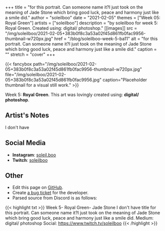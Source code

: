 +++
title =       "for this portrait. Can someone name it?I just took on the meaning of Jade Stone which bring good luck, peace and harmony just like a smile did."
author =      "soleilboo"
date =        "2021-02-05"
themes =      ["Week 05: Royal Green"]
artists =     ["soleilboo"]
description = "by soleilboo for week 5: Royal Green. Created using: digital/ photoshop."
[[images]]
      src = "/img/soleilboo/2021-02-05+383b0f8c3a53a02f45d861fb0fac9956-thumbnail-w720px.jpg"
      href = "/blog/soleilboo-week-5-ba11"
      alt = "for this portrait. Can someone name it?I just took on the meaning of Jade Stone which bring good luck, peace and harmony just like a smile did."
      caption = ""
      stretch = "cover"
+++

{{< fancybox path="/img/soleilboo/2021-02-05+383b0f8c3a53a02f45d861fb0fac9956-thumbnail-w720px.jpg" file="/img/soleilboo/2021-02-05+383b0f8c3a53a02f45d861fb0fac9956.jpg" caption="Placeholder thumbnail for a visual still work." >}}


Week 5: **Royal Green**. This art was lovingly created using: **digital/ photoshop**.

## Artist's Notes

I don't have

## Social Media

- **Instagram**: <a href='https://instagram.com/soleil.boo' target='_blank'>soleil.boo</a>
- **Twitch**: <a href='https://twitch.tv/soleilboo' target='_blank'>soleilboo</a>

## Other

- Edit this page on [GitHub](https://github.com/teaminkling/web-refresh/edit/main/content/blog/soleilboo-week-5-ba11.md).
- Create [a bug ticket](https://github.com/teaminkling/web-refresh/issues/new?assignees=&labels=bug&template=problem-report.md&title=) for the developer.
- Parsed source from Discord is as follows:

{{< highlight txt >}}
Week 5- Royal Green- Jade Stone
I don't have title for this portrait. Can someone name it?I just took on the meaning of Jade Stone which bring good luck, peace and harmony just like a smile did. 
Medium: digital/ photoshop
Social: https://www.twitch.tv/soleilboo
{{< /highlight >}}